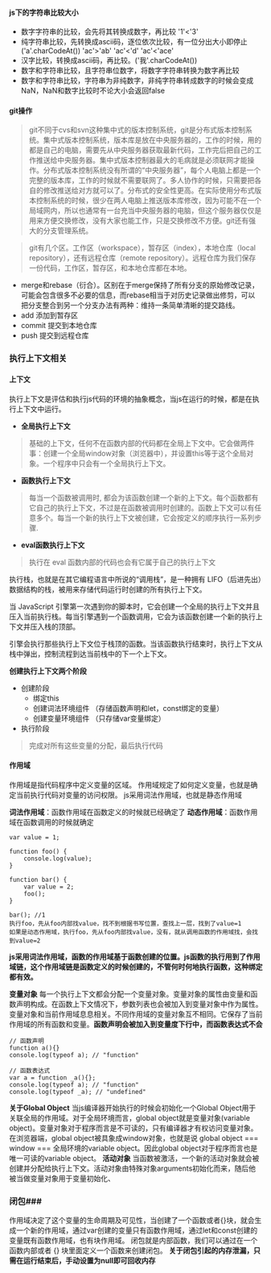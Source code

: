 #### js下的字符串比较大小 ####
- 数字字符串的比较，会先将其转换成数字，再比较
    '1'<'3'
- 纯字符串比较，先转换成ascii码，逐位依次比较，有一位分出大小即停止 ('a'.charCodeAt())
    'ac'>'ab' 'ac'<'d' 'ac'<'ace'
- 汉字比较，转换成ascii码，再比较。('我'.charCodeAt())
- 数字和字符串比较，且字符串位数字，将数字字符串转换为数字再比较
- 数字和字符串比较，字符串为非纯数字，非纯字符串转成数字的时候会变成NaN，NaN和数字比较时不论大小会返回false

#### git操作 ####
>git不同于cvs和svn这种集中式的版本控制系统，git是分布式版本控制系统。集中式版本控制系统，版本库是放在中央服务器的，工作的时候，用的都是自己的电脑，需要先从中央服务器获取最新代码，工作完后把自己的工作推送给中央服务器。集中式版本控制器最大的毛病就是必须联网才能操作。分布式版本控制系统没有所谓的“中央服务器”，每个人电脑上都是一个完整的版本库，工作的时候就不需要联网了。多人协作的时候，只需要把各自的修改推送给对方就可以了。分布式的安全性更高。在实际使用分布式版本控制系统的时候，很少在两人电脑上推送版本库修改，因为可能不在一个局域网内，所以也通常有一台充当中央服务器的电脑，但这个服务器仅仅是用来方便交换修改，没有大家也能工作，只是交换修改不方便。git还有强大的分支管理系统。

>git有几个区。工作区（workspace），暂存区（index），本地仓库（local repository），还有远程仓库（remote repository）。远程仓库为我们保存一份代码，工作区，暂存区，和本地仓库都在本地。

- merge和rebase（衍合）。区别在于merge保持了所有分支的原始修改记录，可能会包含很多不必要的信息，而rebase相当于对历史记录做出修剪，可以
把分支整合到另一个分支办法有两种：维持一条简单清晰的提交路线。
- add 添加到暂存区
- commit 提交到本地仓库
- push 提交到远程仓库

### 执行上下文相关 ###

#### 上下文 ####
执行上下文是评估和执行js代码的环境的抽象概念，当js在运行的时候，都是在执行上下文中运行。
- **全局执行上下文**
>基础的上下文，任何不在函数内部的代码都在全局上下文中。它会做两件事：创建一个全局window对象（浏览器中），并设置this等于这个全局对象。一个程序中只会有一个全局执行上下文。
- **函数执行上下文**
>每当一个函数被调用时, 都会为该函数创建一个新的上下文。每个函数都有它自己的执行上下文，不过是在函数被调用时创建的。函数上下文可以有任意多个。每当一个新的执行上下文被创建，它会按定义的顺序执行一系列步骤.
- **eval函数执行上下文**
>执行在 eval 函数内部的代码也会有它属于自己的执行上下文

执行栈，也就是在其它编程语言中所说的“调用栈”，是一种拥有 LIFO（后进先出）数据结构的栈，被用来存储代码运行时创建的所有执行上下文。

当 JavaScript 引擎第一次遇到你的脚本时，它会创建一个全局的执行上下文并且压入当前执行栈。每当引擎遇到一个函数调用，它会为该函数创建一个新的执行上下文并压入栈的顶部。

引擎会执行那些执行上下文位于栈顶的函数。当该函数执行结束时，执行上下文从栈中弹出，控制流程到达当前栈中的下一个上下文。

**创建执行上下文两个阶段**
- 创建阶段
  - 绑定this
  - 创建词法环境组件 （存储函数声明和let，const绑定的变量）
  - 创建变量环境组件 （只存储var变量绑定）
- 执行阶段
 >完成对所有这些变量的分配，最后执行代码

#### 作用域 ####
作用域是指代码程序中定义变量的区域。
作用域规定了如何定义变量，也就是确定当前执行代码对变量的访问权限。
js采用词法作用域，也就是静态作用域

**词法作用域**：函数作用域在函数定义的时候就已经确定了
**动态作用域**：函数作用域在函数调用的时候就确定
```
var value = 1;

function foo() {
    console.log(value);
}

function bar() {
    var value = 2;
    foo();
}

bar(); //1
执行foo，先从foo内部找value，找不到根据书写位置，查找上一层，找到了value=1
如果是动态作用域，执行foo，先从foo内部找value，没有，就从调用函数的作用域找，会找到value=2
```
**js采用词法作用域，函数的作用域基于函数创建的位置。js函数的执行用到了作用域链，这个作用域链是函数定义的时候创建的，不管何时何地执行函数，这种绑定都有效。**


**变量对象**
每一个执行上下文都会分配一个变量对象。变量对象的属性由变量和函数声明构成。在函数上下文情况下，参数列表也会被加入到变量对象中作为属性。变量对象和当前作用域息息相关。不同作用域的变量对象互不相同。它保存了当前作用域的所有函数和变量。**函数声明会被加入到变量度下行中，而函数表达式不会**
```
// 函数声明
function a(){}
console.log(typeof a); // "function"

// 函数表达式
var a = function _a(){};
console.log(typeof a); // "function"
console.log(typeof _a); // "undefined"
```
**关于Global Object**
当js编译器开始执行的时候会初始化一个Global Object用于关联全局的作用域。对于全局环境而言，global object就是变量对象(variable object)。变量对象对于程序而言是不可读的，只有编译器才有权访问变量对象。在浏览器端，global object被具象成window对象，也就是说 global object === window === 全局环境的variable object。因此global object对于程序而言也是唯一可读的variable object。
**活动对象**
当函数被激活，一个新的活动对象就会被创建并分配给执行上下文。活动对象由特殊对象arguments初始化而来，随后他被当做变量对象用于变量初始化、

### 闭包###
作用域决定了这个变量的生命周期及可见性，当创建了一个函数或者{}块，就会生成一个新的作用域，通过var创建的变量只有函数作用域，通过let和const创建的变量既有函数作用域，也有块作用域。
闭包就是内部函数，我们可以通过在一个函数内部或者 {} 块里面定义一个函数来创建闭包。
**关于闭包引起的内存泄漏，只需在运行结束后，手动设置为null即可回收内存**